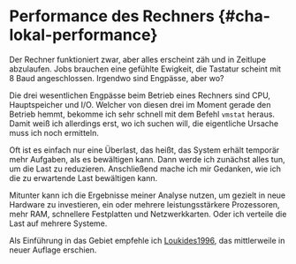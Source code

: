 # Performance des Rechners {#cha-lokal-performance}

Der Rechner funktioniert zwar, aber alles erscheint zäh und in Zeitlupe
abzulaufen. Jobs brauchen eine gefühlte Ewigkeit, die Tastatur scheint mit
8 Baud angeschlossen. Irgendwo sind Engpässe, aber wo?

Die drei wesentlichen Engpässe beim Betrieb eines Rechners sind CPU,
Hauptspeicher und I/O.
Welcher von diesen drei im Moment gerade den Betrieb hemmt, bekomme ich sehr
schnell mit dem Befehl `vmstat` heraus.
Damit weiß ich allerdings erst, wo ich suchen will, die eigentliche Ursache
muss ich noch ermitteln.

Oft ist es einfach nur eine Überlast, das heißt, das System erhält temporär
mehr Aufgaben, als es bewältigen kann.
Dann werde ich zunächst alles tun, um die Last zu reduzieren.
Anschließend mache ich mir Gedanken, wie ich die zu erwartende Last bewältigen
kann.

Mitunter kann ich die Ergebnisse meiner Analyse nutzen, um gezielt in neue
Hardware zu investieren, ein oder mehrere leistungsstärkere Prozessoren,
mehr RAM, schnellere Festplatten und Netzwerkkarten.
Oder ich verteile die Last auf mehrere Systeme.

Als Einführung in das Gebiet empfehle ich [Loukides1996](#bib-loukides1996),
das mittlerweile in neuer Auflage erschien.
